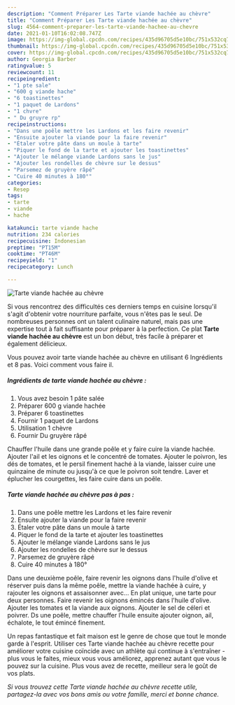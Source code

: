 ```yaml
---
description: "Comment Préparer Les Tarte viande hachée au chèvre"
title: "Comment Préparer Les Tarte viande hachée au chèvre"
slug: 4564-comment-preparer-les-tarte-viande-hachee-au-chevre
date: 2021-01-10T16:02:08.747Z
image: https://img-global.cpcdn.com/recipes/435d96705d5e10bc/751x532cq70/tarte-viande-hachee-au-chevre-photo-principale-de-la-recette.jpg
thumbnail: https://img-global.cpcdn.com/recipes/435d96705d5e10bc/751x532cq70/tarte-viande-hachee-au-chevre-photo-principale-de-la-recette.jpg
cover: https://img-global.cpcdn.com/recipes/435d96705d5e10bc/751x532cq70/tarte-viande-hachee-au-chevre-photo-principale-de-la-recette.jpg
author: Georgia Barber
ratingvalue: 5
reviewcount: 11
recipeingredient:
- "1 pte sale"
- "600 g viande hache"
- "6 toastinettes"
- "1 paquet de Lardons"
- "1 chvre"
- " Du gruyre rp"
recipeinstructions:
- "Dans une poêle mettre les Lardons et les faire revenir"
- "Ensuite ajouter la viande pour la faire revenir"
- "Étaler votre pâte dans un moule à tarte"
- "Piquer le fond de la tarte et ajouter les toastinettes"
- "Ajouter le mélange viande Lardons sans le jus"
- "Ajouter les rondelles de chèvre sur le dessus"
- "Parsemez de gruyère râpé"
- "Cuire 40 minutes à 180°"
categories:
- Resep
tags:
- tarte
- viande
- hache

katakunci: tarte viande hache 
nutrition: 234 calories
recipecuisine: Indonesian
preptime: "PT15M"
cooktime: "PT46M"
recipeyield: "1"
recipecategory: Lunch

---
```



![Tarte viande hachée au chèvre](https://img-global.cpcdn.com/recipes/435d96705d5e10bc/751x532cq70/tarte-viande-hachee-au-chevre-photo-principale-de-la-recette.jpg)

Si vous rencontrez des difficultés ces derniers temps en cuisine lorsqu'il s'agit d'obtenir votre nourriture parfaite, vous n'êtes pas le seul. De nombreuses personnes ont un talent culinaire naturel, mais pas une expertise tout à fait suffisante pour préparer à la perfection. Ce plat <strong> Tarte viande hachée au chèvre </strong> est un bon début, très facile à préparer et également délicieux.

<!--inarticleads1-->

Vous pouvez avoir tarte viande hachée au chèvre en utilisant 6 Ingrédients et 8 pas. Voici comment vous faire il.

##### Ingrédients de tarte viande hachée au chèvre :

1. Vous avez besoin 1 pâte salée
1. Préparer 600 g viande hachée
1. Préparer 6 toastinettes
1. Fournir 1 paquet de Lardons
1. Utilisation 1 chèvre
1. Fournir  Du gruyère râpé


Chauffer l&#39;huile dans une grande poêle et y faire cuire la viande hachée. Ajouter l&#39;ail et les oignons et le concentré de tomates. Ajouter le poivron, les dés de tomates, et le persil finement haché à la viande, laisser cuire une quinzaine de minute ou jusqu&#39;à ce que le poivron soit tendre. Laver et éplucher les courgettes, les faire cuire dans un poêle. 

<!--inarticleads2-->

##### Tarte viande hachée au chèvre pas à pas :

1. Dans une poêle mettre les Lardons et les faire revenir
1. Ensuite ajouter la viande pour la faire revenir
1. Étaler votre pâte dans un moule à tarte
1. Piquer le fond de la tarte et ajouter les toastinettes
1. Ajouter le mélange viande Lardons sans le jus
1. Ajouter les rondelles de chèvre sur le dessus
1. Parsemez de gruyère râpé
1. Cuire 40 minutes à 180°


Dans une deuxième poêle, faire revenir les oignons dans l&#39;huile d&#39;olive et réserver puis dans la même poêle, mettre la viande hachée à cuire, y rajouter les oignons et assaisonner avec… En plat unique, une tarte pour deux personnes. Faire revenir les oignons émincés dans l&#39;huile d&#39;olive. Ajouter les tomates et la viande aux oignons. Ajouter le sel de céleri et poivrer. Ds une poêle, mettre chauffer l&#39;huile ensuite ajouter oignon, ail, échalote, le tout émincé finement. 

<!--inarticleads1-->

<p>
Un repas fantastique et fait maison est le genre de chose que tout le monde garde à l'esprit. Utiliser ces Tarte viande hachée au chèvre recette pour améliorer votre cuisine coïncide avec un athlète qui continue à s'entraîner - plus vous le faites, mieux vous vous améliorez, apprenez autant que vous le pouvez sur la cuisine. Plus vous avez de recette, meilleur sera le goût de vos plats.
</p>

<p>
<i>Si vous trouvez cette Tarte viande hachée au chèvre recette utile, partagez-la avec vos bons amis ou votre famille, merci et bonne chance.</i>
</p>
